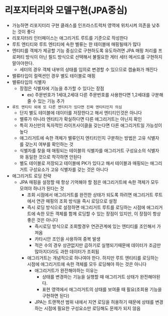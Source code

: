 # 리포지터리와 모델구현(JPA중심)
- 가능하면 리포지터리 구현 클래스를 인프라스트럭처 영역에 위치시켜 의존을 낮추는 것이 좋다
- 리포지터리 인터페이스는 애그리거트 루트를 기준으로 작성한다
- 루트 엔티티와 루트 엔티티에 속한 벨류는 한 테이블에 매핑될때가 많다
- 엔티티를 객체가 제공할 기능 중심으로 구현하도록 유도하려면 JPA 매핑 처리를 프로퍼티 방식이 아닌 필드 방식으로 선택해서 불필요한 게터 세터 메서드를 구현하지 말아야한다.
    - 세터의 경우 객체 내부의 상태를 임의로 변경할 수 있으므로 캡슐화가 깨진다
- 밸류타입이 컬렉션인 경우 별도 테이블로 매핑
- 밸류타입의 식별자
    - 장점은 식별자에 기능을 추가할 수 있다는 장점
        - ex) 주문번호가 1세대,2세대 다른 주문번호를 사용한다면 1,2세대를 구분해줄 수 있는 기능 추가
- `루트 엔티티 외에 또 다른 엔티티가 있다면 진짜 엔티티인지 의심`
    - 단지 별도 테이블에 데이터를 저장한다고 해서 엔티티인것은 아니다
    - 밸류가 아니라 엔티티가 확실하다면 다른 애그리거트는 아닌지 확인
    - 특히 자신만의 독자적인 라이프사이클을 갖는다면 다른 애그리거트일 가능성이 높다
    - 애그리거트에 속한 객체가 밸류인지 엔티티인지 구분하는 방법은 고유 식별자를 갖는지 여부를 확인하는 것
    - 식별자를 찾을 때 매핑되는 테이블의 식별자를 애그리거트 구성요소의 식별자와 동일한 것으로 착각하면 안된다
    - 별도 테이블로 저장되고 테이블에 PK가 있다고 해서 테이블과 매핑되는 애그리거트 구성요소가 고유 식별자를 갖는 것은 아니다
- 애그리거트 로딩 전략
    - JPA 매핑을 설정할 때 항상 기억해야 할 점은 애그리거트에 속한 객체가 모두 모여야 하나가 된다는 것
        - 조회 시점에서 애그리거트를 완전한 상태가 되도록 하려면 애그리거트 루트에서 연관 매핑의 조회 방식을 즉시 로딩으로 설정
        - 즉시 로딩 방식으로 설정하면 애그리거트 루트를 로딩하는 시점에 애그리거트에 속한 모든 객체를 함께 로딩할 수 있는 장점이 있지만, 이 장점이 항상 좋은 것은 아니다
            - 즉시로딩 방식으로 조회할경우 연관관계에 있는 엔티티를 조인해서 가져옴
            - 카타시안 조인을 사용하여 중복 발생
            - 적은 수의 경우 상관없지만 곱하기로 실행되기때문에 데이터가 조금만 많아지더라도 과한 데이터가 조회됨
        - 애그리거트는 개념적으로 하나여야 한다. 하지만 루트 엔티티를 로딩하는 시점에 애그리거트에 속한 객체를 모두 로딩해야 하는 것은 아니다
            - 애그리거트가 완전해야하는 이유는
                - 상태를 변경하는 기능을 실행할 때 애그리거트 상태가 완전해야된다.
                - 표현 영역에서 애그리거트의 상태를 보여줄 때 필요(조회용 기능을 구현하면 된다)
            - JPA는 트랜잭션 범위 내에서 지연 로딩을 허용하기 때문에 상태를 변경하는 시점에 필요한 구성요소만 로딩해도 문제가 되지 않음